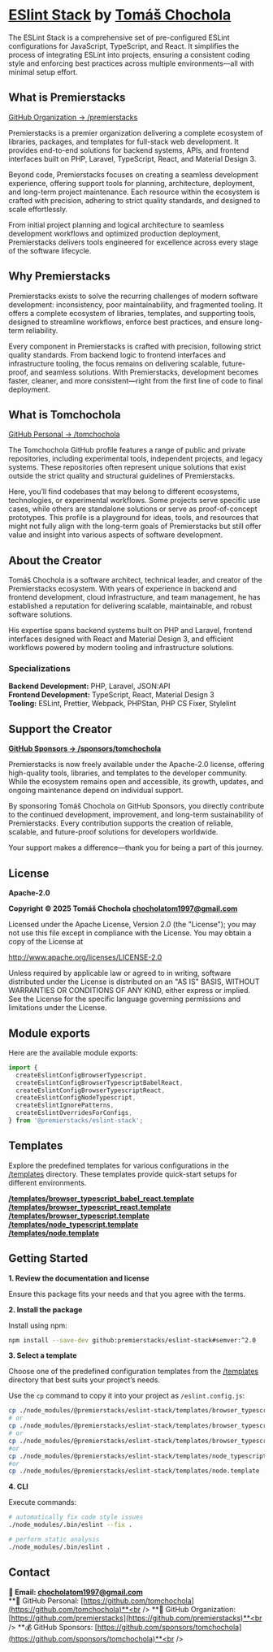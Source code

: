 # [ESlint Stack](https://github.com/premierstacks/eslint-stack) by [Tomáš Chochola](https://github.com/tomchochola)

The ESLint Stack is a comprehensive set of pre-configured ESLint configurations for JavaScript, TypeScript, and React. It simplifies the process of integrating ESLint into projects, ensuring a consistent coding style and enforcing best practices across multiple environments—all with minimal setup effort.

## What is Premierstacks

[GitHub Organization → /premierstacks](https://github.com/premierstacks)

Premierstacks is a premier organization delivering a complete ecosystem of libraries, packages, and templates for full-stack web development. It provides end-to-end solutions for backend systems, APIs, and frontend interfaces built on PHP, Laravel, TypeScript, React, and Material Design 3.

Beyond code, Premierstacks focuses on creating a seamless development experience, offering support tools for planning, architecture, deployment, and long-term project maintenance. Each resource within the ecosystem is crafted with precision, adhering to strict quality standards, and designed to scale effortlessly.

From initial project planning and logical architecture to seamless development workflows and optimized production deployment, Premierstacks delivers tools engineered for excellence across every stage of the software lifecycle.

## Why Premierstacks

Premierstacks exists to solve the recurring challenges of modern software development: inconsistency, poor maintainability, and fragmented tooling. It offers a complete ecosystem of libraries, templates, and supporting tools, designed to streamline workflows, enforce best practices, and ensure long-term reliability.

Every component in Premierstacks is crafted with precision, following strict quality standards. From backend logic to frontend interfaces and infrastructure tooling, the focus remains on delivering scalable, future-proof, and seamless solutions. With Premierstacks, development becomes faster, cleaner, and more consistent—right from the first line of code to final deployment.

## What is Tomchochola

[GitHub Personal → /tomchochola](https://github.com/tomchochola)

The Tomchochola GitHub profile features a range of public and private repositories, including experimental tools, independent projects, and legacy systems. These repositories often represent unique solutions that exist outside the strict quality and structural guidelines of Premierstacks.

Here, you’ll find codebases that may belong to different ecosystems, technologies, or experimental workflows. Some projects serve specific use cases, while others are standalone solutions or serve as proof-of-concept prototypes. This profile is a playground for ideas, tools, and resources that might not fully align with the long-term goals of Premierstacks but still offer value and insight into various aspects of software development.

## About the Creator

Tomáš Chochola is a software architect, technical leader, and creator of the Premierstacks ecosystem. With years of experience in backend and frontend development, cloud infrastructure, and team management, he has established a reputation for delivering scalable, maintainable, and robust software solutions.

His expertise spans backend systems built on PHP and Laravel, frontend interfaces designed with React and Material Design 3, and efficient workflows powered by modern tooling and infrastructure solutions.

### Specializations

**Backend Development:** PHP, Laravel, JSON:API<br />
**Frontend Development:** TypeScript, React, Material Design 3<br />
**Tooling:** ESLint, Prettier, Webpack, PHPStan, PHP CS Fixer, Stylelint<br />

## Support the Creator

**[GitHub Sponsors -> /sponsors/tomchochola](https://github.com/sponsors/tomchochola)**

Premierstacks is now freely available under the Apache-2.0 license, offering high-quality tools, libraries, and templates to the developer community. While the ecosystem remains open and accessible, its growth, updates, and ongoing maintenance depend on individual support.

By sponsoring Tomáš Chochola on GitHub Sponsors, you directly contribute to the continued development, improvement, and long-term sustainability of Premierstacks. Every contribution supports the creation of reliable, scalable, and future-proof solutions for developers worldwide.

Your support makes a difference—thank you for being a part of this journey.

## License

**Apache-2.0**

**Copyright © 2025 Tomáš Chochola <chocholatom1997@gmail.com>**

Licensed under the Apache License, Version 2.0 (the "License");
you may not use this file except in compliance with the License.
You may obtain a copy of the License at

http://www.apache.org/licenses/LICENSE-2.0

Unless required by applicable law or agreed to in writing, software
distributed under the License is distributed on an "AS IS" BASIS,
WITHOUT WARRANTIES OR CONDITIONS OF ANY KIND, either express or implied.
See the License for the specific language governing permissions and
limitations under the License.

## Module exports

Here are the available module exports:

```js
import {
  createEslintConfigBrowserTypescript,
  createEslintConfigBrowserTypescriptBabelReact,
  createEslintConfigBrowserTypescriptReact,
  createEslintConfigNodeTypescript,
  createEslintIgnorePatterns,
  createEslintOverridesForConfigs,
} from '@premierstacks/eslint-stack';
```

## Templates

Explore the predefined templates for various configurations in the [/templates](/templates) directory. These templates provide quick-start setups for different environments.

**[/templates/browser_typescript_babel_react.template](/templates/browser_typescript_babel_react.template)**<br />
**[/templates/browser_typescript_react.template](/templates/browser_typescript_react.template)**<br />
**[/templates/browser_typescript.template](/templates/browser_typescript.template)**<br />
**[/templates/node_typescript.template](/templates/node_typescript.template)**<br />
**[/templates/node.template](/templates/node.template)**<br />

## Getting Started

**1. Review the documentation and license**

Ensure this package fits your needs and that you agree with the terms.

**2. Install the package**

Install using npm:

```bash
npm install --save-dev github:premierstacks/eslint-stack#semver:^2.0
```

**3. Select a template**

Choose one of the predefined configuration templates from the [/templates](/templates) directory that best suits your project’s needs.

Use the `cp` command to copy it into your project as `/eslint.config.js`:

```bash
cp ./node_modules/@premierstacks/eslint-stack/templates/browser_typescript_babel_react.template ./eslint.config.js
# or
cp ./node_modules/@premierstacks/eslint-stack/templates/browser_typescript_react.template ./eslint.config.js
# or
cp ./node_modules/@premierstacks/eslint-stack/templates/browser_typescript.template ./eslint.config.js
#or
cp ./node_modules/@premierstacks/eslint-stack/templates/node_typescript.template ./eslint.config.js
#or
cp ./node_modules/@premierstacks/eslint-stack/templates/node.template ./eslint.config.js
```

**4. CLI**

Execute commands:

```bash
# automatically fix code style issues
./node_modules/.bin/eslint --fix .

# perform static analysis
./node_modules/.bin/eslint .
```

## Contact

**📧 Email: <chocholatom1997@gmail.com>**<br />
**👨 GitHub Personal: [https://github.com/tomchochola](https://github.com/tomchochola)**<br />
**🏢 GitHub Organization: [https://github.com/premierstacks](https://github.com/premierstacks)**<br />
**💰 GitHub Sponsors: [https://github.com/sponsors/tomchochola](https://github.com/sponsors/tomchochola)**<br />
